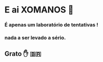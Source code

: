 # E ai XOMANOS :call_me_hand: #

### É apenas um laboratório de tentativas !  ###

### nada a ser levado a sério. ###

## Grato  :hand:   :brazil: ##















